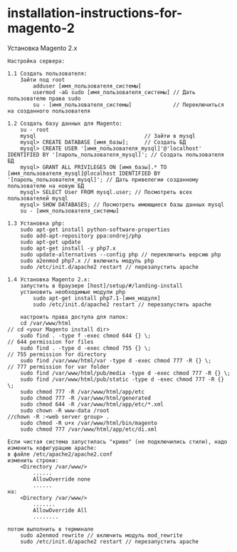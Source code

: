 # installation-instructions-for-magento-2
Установка Magento 2.x

    Настройка сервера:

    1.1 Создать пользователя:
        Зайти под root
            adduser [имя_пользователя_системы]
            usermod -aG sudo [имя_пользователя_системы] // Дать пользователю права sudo
            su - [имя_пользователя_системы]             // Переключиться на созданного пользователя

    1.2 Создать базу данных для Magento:
        su - root
        mysql                                  // Зайти в mysql        
        mysql> CREATE DATABASE [имя_базы];     // Создать БД
        mysql> CREATE USER '[имя_пользователя_mysql]'@'localhost' IDENTIFIED BY '[пароль_пользователя_mysql]'; // Создать пользователя БД
        mysql> GRANT ALL PRIVILEGES ON [имя_базы].* TO [имя_пользователя_mysql]@localhost IDENTIFIED BY '[пароль_пользователя_mysql]'; // Дать привелегии созданному пользователю на новую БД 
        mysql> SELECT User FROM mysql.user; // Посмотреть всех пользователей mysql
        mysql> SHOW DATABASES; // Посмотреть имеющиеся базы данных mysql
        su - [имя_пользователя_системы]
                
    1.3 Установка php:    
        sudo apt-get install python-software-properties
        sudo add-apt-repository ppa:ondrej/php
        sudo apt-get update
        sudo apt-get install -y php7.x 
        sudo update-alternatives --config php // переключить версию php 
        sudo a2enmod php7.x // включить модуль php
        sudo /etc/init.d/apache2 restart // перезапустить apache

    1.4 Установка Magento 2.x:
        запустить в браузере [host]/setup/#/landing-install
        установить необходимые модули php
            sudo apt-get install php7.1-[имя_модуля]
            sudo /etc/init.d/apache2 restart // перезапустить apache

        настроить права доступа для папок:
        cd /var/www/html                                                             // cd <your Magento install dir> 
        sudo find . -type f -exec chmod 644 {} \;                                    // 644 permission for files
        sudo find . -type d -exec chmod 755 {} \;                                    // 755 permission for directory
        sudo find /var/www/html/var -type d -exec chmod 777 -R {} \;                 // 777 permission for var folder
        sudo find /var/www/html/pub/media -type d -exec chmod 777 -R {} \;
        sudo find /var/www/html/pub/static -type d -exec chmod 777 -R {} \;
        sudo chmod 777 -R /var/www/html/app/etc
        sudo chmod 777 -R /var/www/html/generated
        sudo chmod 644 -R /var/www/html/app/etc/*.xml
        sudo chown -R www-data /root                                                 //chown -R :<web server group> .
        sudo chmod -R u+x /var/www/html/bin/magento
        sudo chmod 777 /var/www/html/app/etc/di.xml
        
    Если чистая система запустилась "криво" (не подключились стили), надо изменить кофигурацию apache:
    в файле /etc/apache2/apache2.conf
    изменить строки:
        <Directory /var/www/>
            ......
            AllowOverride none
            ......
    на:
        <Directory /var/www/>
            .......
            AllowOverride All
            ........

    потом выполнить в терминале
        sudo a2enmod rewrite // включить модуль mod_rewrite
        sudo /etc/init.d/apache2 restart // перезапустить apache
